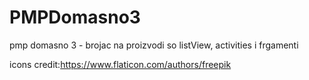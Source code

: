 # PMPDomasno3

pmp domasno 3 - brojac na proizvodi so listView, activities i frgamenti

icons credit:https://www.flaticon.com/authors/freepik
